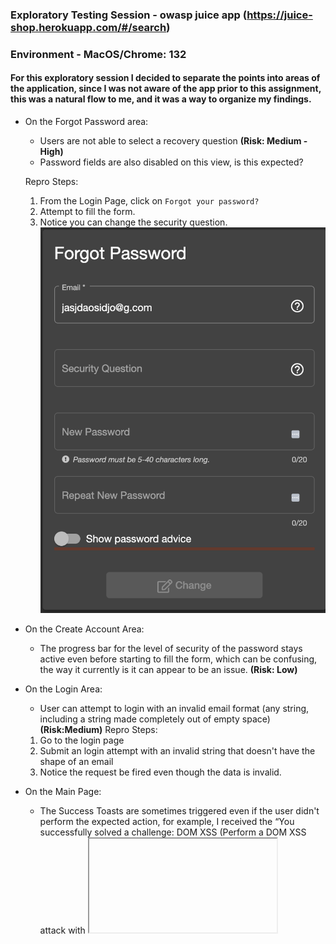 ### Exploratory Testing Session - owasp juice app (https://juice-shop.herokuapp.com/#/search)
### Environment - MacOS/Chrome: 132
#### For this exploratory session I decided to separate the points into areas of the application, since I was not aware of the app prior to this assignment, this was a natural flow to me, and it was a way to organize my findings.

- On the Forgot Password area:
    - Users are not able to select a recovery question **(Risk: Medium - High)**
    - Password fields are also disabled on this view, is this expected?

    Repro Steps:
    1. From the Login Page, click on `Forgot your password?`
    2. Attempt to fill the form.
    3. Notice you can change the security question.
    ![2025-01-07_19-33](./2025-01-07_19-33.png)

- On the Create Account Area:
    - The progress bar for the level of security of the password stays active even before starting to fill the form, which can be confusing, the way it currently is it can appear to be an issue. **(Risk: Low)**
- On the Login Area:
    - User can attempt to login with an invalid email format (any string, including a string made completely out of empty space) **(Risk:Medium)**
    Repro Steps:
    1. Go to the login page
    2. Submit an login attempt with an invalid string that doesn't have the shape of an email
    3. Notice the request be fired even though the data is invalid.
    
- On the Main Page: 
     - The Success Toasts are sometimes triggered even if the user didn't perform the expected action, for example, I received the “You successfully solved a challenge: DOM XSS (Perform a DOM XSS attack with <iframe src="javascript:alert(`xss`)">.)” even though I did nothing to trigger that message. **(Risk: Low)**

- With the User logged in:
     - `Request Recycling Box` offers no user warning telling the operation cannot be executed if there are no saved addresses on the account. **(Risk: Low)**
        - The form cannot be submitted and no information is provided on the “why” that's happening.
        ![disabledAddress.png](/disabledAddress.png)

    - On the recycle area of the site:
     - It's possible to submit the form even with invalid values on the quantity of liters. We change the class on the submit button element and continue to submit the request. No error is thrown on the backend.
     - We can also submit the Recycle request using a Pick up Date that is in the past.

- For downloading the user data:
     - Data can be downloaded before completing the captcha. **(Risk: Low - Medium)**
     Repro Steps:
     1. Enter the Download your data area
     2. Attempt to download the data before completing the captcha
     3. Notice that you are able to complete the operation

- On the purchase flow:
    - After completing a purchase on the site, my test users were not able to attempt another one. The items were not being added correctly to the cart, as it would be expected. **(Risk: High)**
        Repro Steps:
        1. With an user, complete one purchase;
        2. Attempt to do another purchas by adding items to your basket;
        3. Notice that your items are not being added to the basket as it would be expected.
    
    - After adding items to the basket, visiting it, and reloading the page, when the reload finishes the number on the basket icon will be zero, even though you have items in it. **(Risk: Medium - High)**
      - Once you start adding items again, the number will continue to be populated once more.


- On the Address form:
    - For address form, when entering the values on the fields other than the mobile phone, users can simply add empty spaces instead of actually entering a space-only string. **(Risk: Medium)**
    - No verification for the data inserted in this form. Invalid data such as space strings are allowed.




